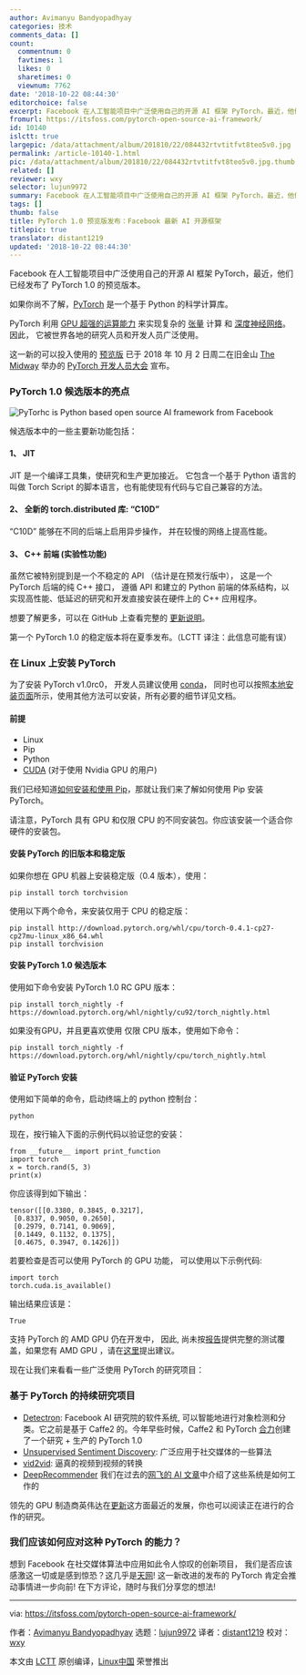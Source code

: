 ```yaml
---
author: Avimanyu Bandyopadhyay
categories: 技术
comments_data: []
count:
  commentnum: 0
  favtimes: 1
  likes: 0
  sharetimes: 0
  viewnum: 7762
date: '2018-10-22 08:44:30'
editorchoice: false
excerpt: Facebook 在人工智能项目中广泛使用自己的开源 AI 框架 PyTorch，最近，他们已经发布了 PyTorch 1.0 的预览版本。
fromurl: https://itsfoss.com/pytorch-open-source-ai-framework/
id: 10140
islctt: true
largepic: /data/attachment/album/201810/22/084432rtvtitfvt8teo5v0.jpg
permalink: /article-10140-1.html
pic: /data/attachment/album/201810/22/084432rtvtitfvt8teo5v0.jpg.thumb.jpg
related: []
reviewer: wxy
selector: lujun9972
summary: Facebook 在人工智能项目中广泛使用自己的开源 AI 框架 PyTorch，最近，他们已经发布了 PyTorch 1.0 的预览版本。
tags: []
thumb: false
title: PyTorch 1.0 预览版发布：Facebook 最新 AI 开源框架
titlepic: true
translator: distant1219
updated: '2018-10-22 08:44:30'
---
```


Facebook 在人工智能项目中广泛使用自己的开源 AI 框架 PyTorch，最近，他们已经发布了 PyTorch 1.0 的预览版本。


如果你尚不了解，[PyTorch](https://pytorch.org/) 是一个基于 Python 的科学计算库。


PyTorch 利用 [GPU 超强的运算能力](https://en.wikipedia.org/wiki/General-purpose_computing_on_graphics_processing_units) 来实现复杂的 [张量](https://en.wikipedia.org/wiki/Tensor) 计算 和 [深度神经网络](https://www.techopedia.com/definition/32902/deep-neural-network)。 因此， 它被世界各地的研究人员和开发人员广泛使用。


这一新的可以投入使用的 [预览版](https://code.fb.com/ai-research/facebook-accelerates-ai-development-with-new-partners-and-production-capabilities-for-pytorch-1-0) 已于 2018 年 10 月 2 日周二在旧金山 [The Midway](https://www.themidwaysf.com/) 举办的 [PyTorch 开发人员大会](https://pytorch.fbreg.com/) 宣布。


### PyTorch 1.0 候选版本的亮点


![PyTorhc is Python based open source AI framework from Facebook](/data/attachment/album/201810/22/084432rtvtitfvt8teo5v0.jpg)


候选版本中的一些主要新功能包括：


#### 1、 JIT


JIT 是一个编译工具集，使研究和生产更加接近。 它包含一个基于 Python 语言的叫做 Torch Script 的脚本语言，也有能使现有代码与它自己兼容的方法。


#### 2、 全新的 torch.distributed 库: “C10D”


“C10D” 能够在不同的后端上启用异步操作， 并在较慢的网络上提高性能。


#### 3、 C++ 前端 (实验性功能)


虽然它被特别提到是一个不稳定的 API （估计是在预发行版中）， 这是一个 PyTorch 后端的纯 C++ 接口， 遵循 API 和建立的 Python 前端的体系结构，以实现高性能、低延迟的研究和开发直接安装在硬件上的 C++ 应用程序。


想要了解更多，可以在 GitHub 上查看完整的 [更新说明](https://github.com/pytorch/pytorch/releases/tag/v1.0rc0)。


第一个 PyTorch 1.0 的稳定版本将在夏季发布。（LCTT 译注：此信息可能有误）


### 在 Linux 上安装 PyTorch


为了安装 PyTorch v1.0rc0， 开发人员建议使用 [conda](https://conda.io/)， 同时也可以按照[本地安装页面](https://pytorch.org/get-started/locally/)所示，使用其他方法可以安装，所有必要的细节详见文档。


#### 前提


* Linux
* Pip
* Python
* [CUDA](https://www.pugetsystems.com/labs/hpc/How-to-install-CUDA-9-2-on-Ubuntu-18-04-1184/) (对于使用 Nvidia GPU 的用户)


我们已经知道[如何安装和使用 Pip](https://itsfoss.com/install-pip-ubuntu/)，那就让我们来了解如何使用 Pip 安装 PyTorch。


请注意，PyTorch 具有 GPU 和仅限 CPU 的不同安装包。你应该安装一个适合你硬件的安装包。


#### 安装 PyTorch 的旧版本和稳定版


如果你想在 GPU 机器上安装稳定版（0.4 版本），使用：



```
pip install torch torchvision
```

使用以下两个命令，来安装仅用于 CPU 的稳定版：



```
pip install http://download.pytorch.org/whl/cpu/torch-0.4.1-cp27-cp27mu-linux_x86_64.whl
pip install torchvision
```

#### 安装 PyTorch 1.0 候选版本


使用如下命令安装 PyTorch 1.0 RC GPU 版本：



```
pip install torch_nightly -f https://download.pytorch.org/whl/nightly/cu92/torch_nightly.html
```

如果没有GPU，并且更喜欢使用 仅限 CPU 版本，使用如下命令：



```
pip install torch_nightly -f https://download.pytorch.org/whl/nightly/cpu/torch_nightly.html
```

#### 验证 PyTorch 安装


使用如下简单的命令，启动终端上的 python 控制台：



```
python
```

现在，按行输入下面的示例代码以验证您的安装：



```
from __future__ import print_function
import torch
x = torch.rand(5, 3)
print(x)
```

你应该得到如下输出：



```
tensor([[0.3380, 0.3845, 0.3217],
 [0.8337, 0.9050, 0.2650],
 [0.2979, 0.7141, 0.9069],
 [0.1449, 0.1132, 0.1375],
 [0.4675, 0.3947, 0.1426]])
```

若要检查是否可以使用 PyTorch 的 GPU 功能， 可以使用以下示例代码:



```
import torch
torch.cuda.is_available()
```

输出结果应该是：



```
True
```

支持 PyTorch 的 AMD GPU 仍在开发中， 因此, 尚未按[报告](https://github.com/pytorch/pytorch/issues/10657#issuecomment-415067478)提供完整的测试覆盖，如果您有 AMD GPU ，请在[这里](https://rocm.github.io/install.html#installing-from-amd-rocm-repositories)提出建议。


现在让我们来看看一些广泛使用 PyTorch 的研究项目：


### 基于 PyTorch 的持续研究项目


* [Detectron](https://github.com/facebookresearch/Detectron): Facebook AI 研究院的软件系统, 可以智能地进行对象检测和分类。它之前是基于 Caffe2 的。今年早些时候，Caffe2 和 PyTorch [合力](https://caffe2.ai/blog/2018/05/02/Caffe2_PyTorch_1_0.html)创建了一个研究 + 生产的 PyTorch 1.0
* [Unsupervised Sentiment Discovery](https://github.com/NVIDIA/sentiment-discovery): 广泛应用于社交媒体的一些算法
* [vid2vid](https://github.com/NVIDIA/vid2vid): 逼真的视频到视频的转换
* [DeepRecommender](https://github.com/NVIDIA/DeepRecommender/) 我们在过去的[网飞的 AI 文章](https://itsfoss.com/netflix-open-source-ai/)中介绍了这些系统是如何工作的


领先的 GPU 制造商英伟达在[更新](https://news.developer.nvidia.com/pytorch-1-0-accelerated-on-nvidia-gpus/)这方面最近的发展，你也可以阅读正在进行的合作的研究。


### 我们应该如何应对这种 PyTorch 的能力？


想到 Facebook 在社交媒体算法中应用如此令人惊叹的创新项目， 我们是否应该感激这一切或是感到惊恐？这几乎是[天网](https://en.wikipedia.org/wiki/Skynet_(Terminator))! 这一新改进的发布的 PyTorch 肯定会推动事情进一步向前! 在下方评论，随时与我们分享您的想法!




---


via: <https://itsfoss.com/pytorch-open-source-ai-framework/>


作者：[Avimanyu Bandyopadhyay](https://itsfoss.com/author/avimanyu/) 选题：[lujun9972](https://github.com/lujun9972) 译者：[distant1219](https://github.com/distant1219) 校对：[wxy](https://github.com/wxy)


本文由 [LCTT](https://github.com/LCTT/TranslateProject) 原创编译，[Linux中国](https://linux.cn/) 荣誉推出